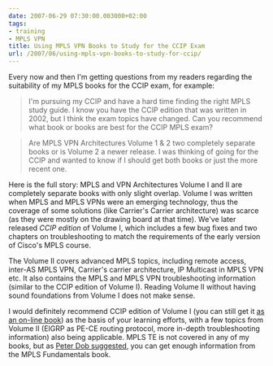 ```yaml
---
date: 2007-06-29 07:30:00.003000+02:00
tags:
- training
- MPLS VPN
title: Using MPLS VPN Books to Study for the CCIP Exam
url: /2007/06/using-mpls-vpn-books-to-study-for-ccip/
---
```

Every now and then I\'m getting questions from my readers regarding the suitability of my MPLS books for the CCIP exam, for example:

> I\'m pursuing my CCIP and have a hard time finding the right MPLS study guide. I know you have the CCIP edition that was written in 2002, but I think the exam topics have changed. Can you recommend what book or books are best for the CCIP MPLS exam?

> Are MPLS VPN Architectures Volume 1 & 2 two completely separate books or is Volume 2 a newer release. I was thinking of going for the CCIP and wanted to know if I should get both books or just the more recent one.
<!--more-->
Here is the full story: MPLS and VPN Architectures Volume I and II are completely separate books with only slight overlap. Volume I was written when MPLS and MPLS VPNs were an emerging technology, thus the coverage of some solutions (like Carrier\'s Carrier architecture) was scarce (as they were mostly on the drawing board at that time). We\'ve later released *CCIP edition* of Volume I, which includes a few bug fixes and two chapters on troubleshooting to match the requirements of the early version of Cisco\'s MPLS course.

The Volume II covers advanced MPLS topics, including remote access, inter-AS MPLS VPN, Carrier\'s carrier architecture, IP Multicast in MPLS VPN etc. It also contains the MPLS and MPLS VPN troubleshooting information (similar to the CCIP edition of Volume I). Reading Volume II without having sound foundations from Volume I does not make sense.

I would definitely recommend CCIP edition of Volume I (you can still get it [as an on-line book](http://search.safaribooksonline.com/1587050811)) as the basis of your learning efforts, with a few topics from Volume II (EIGRP as PE-CE routing protocol, more in-depth troubleshooting information) also being applicable. MPLS TE is not covered in any of my books, but as [Peter Dob suggested](/2007/07/update-preparing-for-mpls-ccip-exam/), you can get enough information from the MPLS Fundamentals book.
